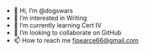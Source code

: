 - 👋 Hi, I’m @dogswars
- 👀 I’m interested in Writing 
- 🌱 I’m currently learning Cert IV 
- 💞️ I’m looking to collaborate on GitHub 
- 📫 How to reach me fjpearce66@gmail.com 

<!---
dogswars/dogswars is a ✨ special ✨ repository because its `README.md` (this file) appears on your GitHub profile.
You can click the Preview link to take a look at your changes.
--->
